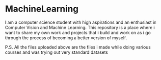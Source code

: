# MachineLearning
  
I am a computer science student with high aspirations and an enthusiast in Computer Vision and Machine Learning. This repository is a place where i want to share my own work and projects that i build and work on as i go through the process of becoming a better version of myself.

P.S. All the files uploaded above are the files i made while doing various courses and was trying out very standard datasets



